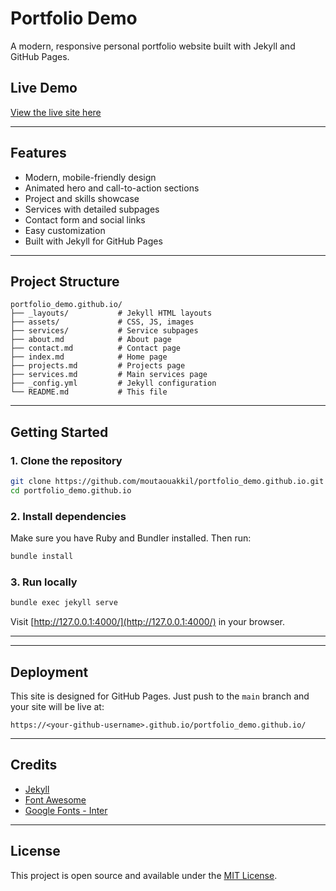 # Portfolio Demo

A modern, responsive personal portfolio website built with Jekyll and GitHub Pages.

## Live Demo
[View the live site here](https://moutaouakkil.github.io/portfolio_demo.github.io/)

---

## Features
- Modern, mobile-friendly design
- Animated hero and call-to-action sections
- Project and skills showcase
- Services with detailed subpages
- Contact form and social links
- Easy customization
- Built with Jekyll for GitHub Pages

---

## Project Structure
```
portfolio_demo.github.io/
├── _layouts/           # Jekyll HTML layouts
├── assets/             # CSS, JS, images
├── services/           # Service subpages
├── about.md            # About page
├── contact.md          # Contact page
├── index.md            # Home page
├── projects.md         # Projects page
├── services.md         # Main services page
├── _config.yml         # Jekyll configuration
└── README.md           # This file
```

---

## Getting Started

### 1. **Clone the repository**
```bash
git clone https://github.com/moutaouakkil/portfolio_demo.github.io.git
cd portfolio_demo.github.io
```

### 2. **Install dependencies**
Make sure you have Ruby and Bundler installed. Then run:
```bash
bundle install
```

### 3. **Run locally**
```bash
bundle exec jekyll serve
```
Visit [http://127.0.0.1:4000/](http://127.0.0.1:4000/) in your browser.

---

---

## Deployment
This site is designed for GitHub Pages. Just push to the `main` branch and your site will be live at:
```
https://<your-github-username>.github.io/portfolio_demo.github.io/
```

---

## Credits
- [Jekyll](https://jekyllrb.com/)
- [Font Awesome](https://fontawesome.com/)
- [Google Fonts - Inter](https://fonts.google.com/specimen/Inter)

---

## License
This project is open source and available under the [MIT License](LICENSE).